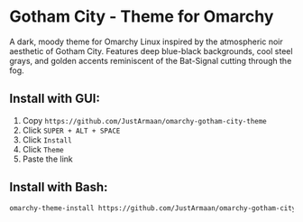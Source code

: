 # Gotham City - Theme for Omarchy

A dark, moody theme for Omarchy Linux inspired by the atmospheric noir aesthetic of Gotham City. Features deep blue-black backgrounds, cool steel grays, and golden accents reminiscent of the Bat-Signal cutting through the fog.

## Install with GUI:
1. Copy `https://github.com/JustArmaan/omarchy-gotham-city-theme`
2. Click `SUPER + ALT + SPACE`
3. Click `Install`
4. Click `Theme`
5. Paste the link

## Install with Bash:
```bash
omarchy-theme-install https://github.com/JustArmaan/omarchy-gotham-city-theme.git
```
